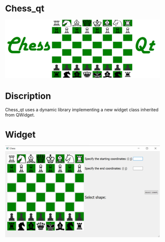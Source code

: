 # Chess_qt
![Logo](https://github.com/Dan-Sad/Chess_qt/blob/main/imgForGit/ChessLogo.png)

# Discription
Chess_qt uses a dynamic library implementing a new widget class inherited from QWidget.

# Widget
![Chess_qt](https://github.com/Dan-Sad/Chess_qt/blob/main/imgForGit/Chess_qt.png)
